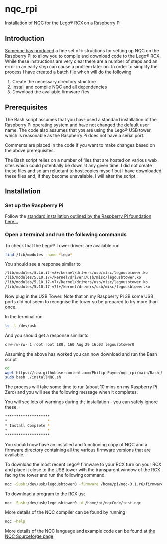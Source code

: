 # nqc_rpi
Installation of NQC for the Lego® RCX on a Raspberry Pi

## Introduction

[Someone has produced](https://minordiscoveries.wordpress.com/2014/01/20/using-nqc-on-a-raspberry-pi-to-program-a-lego-mindstorms-rcx-brick/) a fine set of instructions for setting up NQC on the Raspberry Pi to allow you to compile and download code to the Lego® RCX. While these instructions are very clear there are a number of steps and an error in an early step can cause a problem later on. In order to simplify the process I have created a batch file which will do the following

1. Create the necessary directory structure
2. Install and compile NQC and all dependencies 
3. Download the available firmware files

## Prerequisites

The Bash script assumes that you have used a standard installation of the Raspberry Pi operating system and have not changed the default user name. The code also assumes that you are using the Lego® USB tower, which is reasonable as the Raspberry Pi does not have a serial port.

Comments are placed in the code if you want to make changes based on the above prerequisites.

The Bash script relies on a number of files that are hosted on various web sites which could potentially be down at any given time. I did not create these files and so am reluctant to host copies myself but I have downloaded these files and, if they become unavailable, I will alter the script.

## Installation

### Set up the Raspberry Pi

Follow the [standard installation outlined by the Raspberry Pi foundation here…](https://www.raspberrypi.org/documentation/computers/getting-started.html)

### Open a terminal and run the following commands

To check that the Lego® Tower drivers are available run

```bash
find /lib/modules -name *lego*
```

You should see a response similar to 

```bash
/lib/modules/5.10.17-v8+/kernel/drivers/usb/misc/legousbtower.ko
/lib/modules/5.10.17+/kernel/drivers/usb/misc/legousbtower.ko
/lib/modules/5.10.17-v7+/kernel/drivers/usb/misc/legousbtower.ko
/lib/modules/5.10.17-v7l+/kernel/drivers/usb/misc/legousbtower.ko
```

Now plug in the USB Tower. Note that on my Raspberry Pi 3B some USB ports did not seem to recognise the tower so be prepared to try more than once.

In the terminal run

```bash
ls -l /dev/usb
```

And you should get a response similar to

```bash
crw-rw-rw- 1 root root 180, 160 Aug 29 16:03 legousbtower0
```

Assuming the above has worked you can now download and run the Bash script

```bash
cd
wget https://raw.githubusercontent.com/Philip-Payne/nqc_rpi/main/Bash_Script/installNQC.sh
sudo bash ./installNQC.sh
```

The process will take some time to run (about 10 mins on my Raspberry Pi Zero) and you will see the following message when it completes.

You will see lots of warnings during the installation - you can safely ignore these.

```bash
********************
*                  *
* Install Complete *
*                  *
********************
```

You should now have an installed and functioning copy of NQC and a firmware directory containing all the various firmware versions that are available.

To download the most recent Lego® firmware to your RCX turn on your RCX and place it close to the USB tower with the transparent window of the RCX facing the tower and run the following command.

```bash
nqc -Susb:/dev/usb/legousbtower0 -firmware /home/pi/nqc-3.1.r6/firmware/firm0332.lgo
```

To download a program to the RCX use

```bash
nqc -Susb:/dev/usb/legousbtower0 -d /home/pi/nqcCode/test.nqc
```

More details of the NQC compiler can be found by running

```bash
nqc -help
```

More details of the NQC language and example code can be found at [the NQC Sourceforge page](http://bricxcc.sourceforge.net/nqc/)
